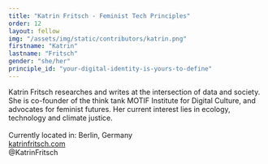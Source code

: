 ```yaml
---
title: "Katrin Fritsch - Feminist Tech Principles"
order: 12
layout: fellow
img: "/assets/img/static/contributors/katrin.png"
firstname: "Katrin"
lastname: "Fritsch"
gender: "she/her"
principle_id: "your-digital-identity-is-yours-to-define"
---
```


Katrin Fritsch researches and writes at the intersection of data and society. She is co-founder of the think tank MOTIF Institute for Digital Culture, and advocates for feminist futures. Her current interest lies in ecology, technology and climate justice.<br>
<br>
Currently located in: Berlin, Germany <br>
[katrinfritsch.com](www.katrinfritsch.com) <br>
@KatrinFritsch

